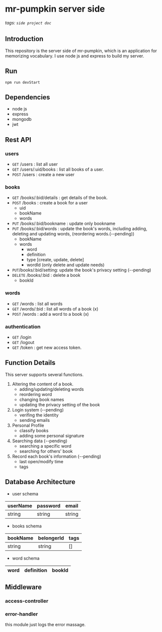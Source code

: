 <!-- ---
title: mr-pumpkin server side
--- -->

# mr-pumpkin server side
###### tags: `side project doc`

## Introduction
This repository is the server side of mr-pumpkin, which is an application for memorizing vocabulary. I use node js and express to build my server.

## Run
`npm run devStart`

## Dependencies 
- node js
- express
- mongodb
- jwt


## Rest API
### users
- `GET` /users : list all user
- `GET` /users/:uid/books : list all books of a user.
- `POST` /users : create a new user 

### books
- `GET` /books/:bid/details : get details of the book.
- `POST` /books : create a book for a user
    - uid 
    - bookName
    - words
- `PUT` /books/:bid/bookname : update only bookname
- `PUT` /books/:bid/words : update the book's words, including adding, deleting and updating words, (reordering words.(--pending))
    - bookName
    - words
        - word
        - definition
        - type [create, update, delete]
        - wordId (only delete and update needs)
- `PUT`/books/:bid/setting: update the book's privacy setting (--pending)
- `DELETE` /books/:bid : delete a book
    - bookId
### words
-  `GET` /words : list all words
-  `GET` /words/:bid : list all words of a book (x)
-  `POST` /words : add a word to a book (x)

### authentication
- `GET` /login
- `GET` /logout
- `GET` /token : get new access token.

## Function Details
This server supports several functions.
1. Altering the content of a book.
    - adding/updating/deleting words
    - reordering word
    - changing book names
    - updating the privacy setting of the book
2. Login system (--pending)
    - verifing the identity
    - sending emails 
3. Personal Profile
    - classify books
    - adding some personal signature
4. Searching data (--pending)
    - searching a specific word
    - searching for others' book
5. Record each book's information (--pending)
    - last open/modify time
    - tags 


## Database Architecture
- user schema

| userName | password | email |
| -------- | -------- | -------- |
| string | string | string |

- books schema

| bookName | belongerId | tags |
| -------- | -------- | -------- |
| string | string | [] |

- word schema

| word | definition | bookId |
| ---- | ---------- | ------ |

## Middleware
### access-controller
### error-handler
this module just logs the error massage.
